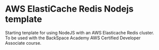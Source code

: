 # AWS ElastiCache Redis Nodejs template  
Starting tenplate for using NodeJS with an AWS Elasticache Redis cluster.
To be used with the BackSpace Academy AWS Certified Developer Associate course.
